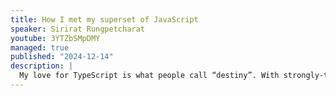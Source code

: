 ```yaml
---
title: How I met my superset of JavaScript
speaker: Sirirat Rungpetcharat
youtube: 3YTZbSMpDMY
managed: true
published: "2024-12-14"
description: |
  My love for TypeScript is what people call “destiny”. With strongly-typed, OOP concept and how familiar we’ve been with Angular, etc. But it’s taken me awhile to hop in since changing technology require heavily researching, convincing both my team and the board. I’m here to tell you how my love life be.
---
```


